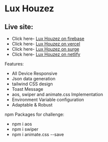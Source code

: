 # Lux Houzez

## Live site:

- Click here- [Lux Houzez on firebase](https://lux-houses.web.app/)
- Click here- [Lux Houzez on vercel](https://ph-a9-by-khaled.vercel.app/)
- Click here- [Lux Houzez on surge](https://ph-a9-by-khaled.surge.sh/)
- Click here- [Lux Houzez on netlify](https://ph-a9-by-khaled.netlify.app/)

Features:

- All Device Responsive
- Json data generation
- tailwind CSS design
- Toast Message
- aos, swiper and animate.css Implementation
- Environment Variable configuration
- Adaptable & Robust

npm Packages for challenge:

- npm i aos
- npm i swiper
- npm i animate.css --save
